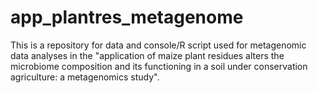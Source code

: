 # app_plantres_metagenome
This is a repository for data and console/R script used for metagenomic data analyses in the "application of maize plant residues alters the microbiome composition and its functioning in a soil under conservation agriculture: a metagenomics study".
